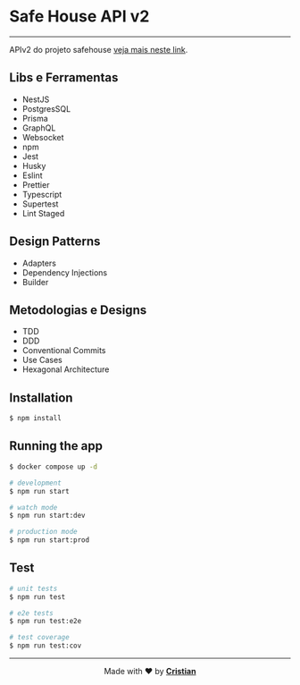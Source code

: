 # Safe House API v2

---
APIv2 do projeto safehouse [veja mais neste link](https://github.com/Cristuker/SafeHouse).


## Libs e Ferramentas

* NestJS
* PostgresSQL
* Prisma
* GraphQL
* Websocket
* npm
* Jest
* Husky
* Eslint
* Prettier
* Typescript
* Supertest
* Lint Staged

## Design Patterns
* Adapters
* Dependency Injections
* Builder

## Metodologias e Designs

* TDD
* DDD
* Conventional Commits
* Use Cases
* Hexagonal Architecture
## Installation

```bash
$ npm install
```

## Running the app


```bash
$ docker compose up -d
```


```bash
# development
$ npm run start

# watch mode
$ npm run start:dev

# production mode
$ npm run start:prod
```

## Test

```bash
# unit tests
$ npm run test

# e2e tests
$ npm run test:e2e

# test coverage
$ npm run test:cov
```

---

<p align="center">Made with ❤️ by <strong><a href="https://bento.me/cmsdev" target="blank" >Cristian</></p></strong>
